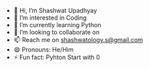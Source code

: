 - 👋 Hi, I’m Shashwat Upadhyay 
- 👀 I’m interested in Coding 
- 🌱 I’m currently learning Python 
- 💞️ I’m looking to collaborate on 
- 📫 Reach me on shashwatology.s@gmail.com
- 😄 Pronouns: He/Him
- ⚡ Fun fact: Pyhton Start with 0 

<!---
Shashwatology/Shashwatology is a ✨ special ✨ repository because its `README.md` (this file) appears on your GitHub profile.
You can click the Preview link to take a look at your changes.
--->
